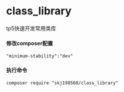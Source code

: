 # class_library
tp5快速开发常用类库
#### 修改composer配置
```
"minimum-stability":"dev"
```
#### 执行命令
```
composer require "skj198568/class_library"
```